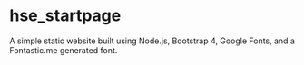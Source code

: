 # hse_startpage
A simple static website built using Node.js, Bootstrap 4, Google Fonts, and a Fontastic.me generated font.
